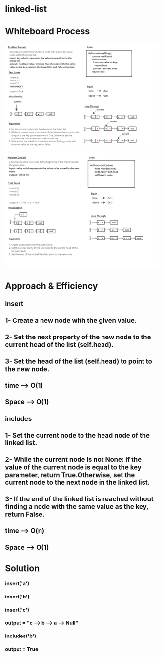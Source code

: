 # linked-list

# Whiteboard Process
![includes](./includes.png)
![insert](./insert.png)

# Approach & Efficiency
## insert
## 1-	Create a new node with the given value.
## 2-	Set the next property of the new node to the current head of the list (self.head).
## 3-	Set the head of the list (self.head) to point to the new node.

## time --> O(1)
## Space --> O(1)


## includes
## 1-	Set the current node to the head node of the linked list.
## 2-	While the current node is not None: If the value of the current node is equal to the key parameter, return True.Otherwise, set the current node to the next node in the linked list.

## 3-	If the end of the linked list is reached without finding a node with the same value as the key, return False.


## time --> O(n) 
## Space --> O(1) 



# Solution

### insert('a')
### insert('b')
### insert('c')
### output = "c --> b --> a --> Null"


### includes('b')
### output = True
